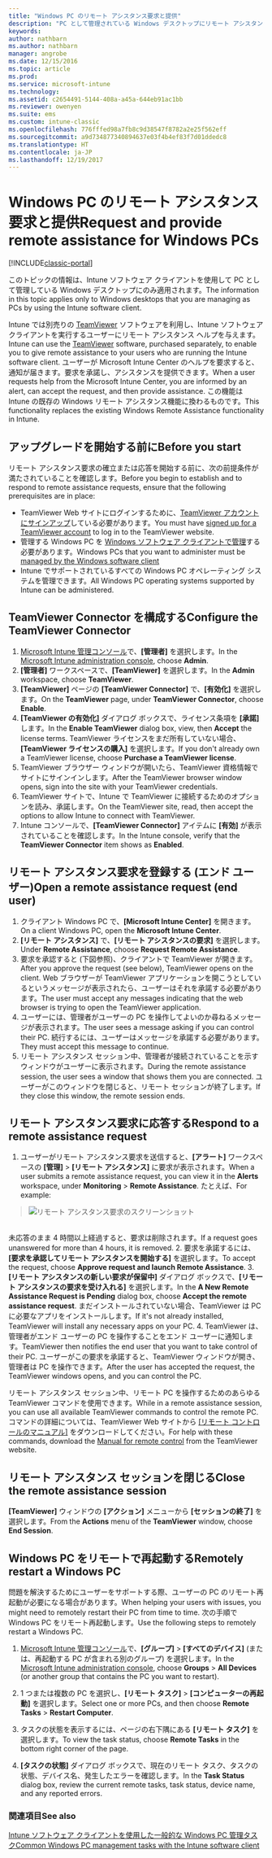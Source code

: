 ```yaml
---
title: "Windows PC のリモート アシスタンス要求と提供"
description: "PC として管理されている Windows デスクトップにリモート アシスタントを提供し、PC をリモートで起動するためにエンドユーザーまたは IT 監理者が行う手順について説明します。"
keywords: 
author: nathbarn
ms.author: nathbarn
manager: angrobe
ms.date: 12/15/2016
ms.topic: article
ms.prod: 
ms.service: microsoft-intune
ms.technology: 
ms.assetid: c2654491-5144-408a-a45a-644eb91ac1bb
ms.reviewer: owenyen
ms.suite: ems
ms.custom: intune-classic
ms.openlocfilehash: 776fffed98a7fb8c9d38547f8782a2e25f562eff
ms.sourcegitcommit: a9d734877340894637e03f4b4ef83f7d01ddedc8
ms.translationtype: HT
ms.contentlocale: ja-JP
ms.lasthandoff: 12/19/2017
---
```

# <a name="request-and-provide-remote-assistance-for-windows-pcs"></a><span data-ttu-id="3f700-103">Windows PC のリモート アシスタンス要求と提供</span><span class="sxs-lookup"><span data-stu-id="3f700-103">Request and provide remote assistance for Windows PCs</span></span>

[!INCLUDE[classic-portal](../includes/classic-portal.md)]


<span data-ttu-id="3f700-104">このトピックの情報は、Intune ソフトウェア クライアントを使用して PC として管理している Windows デスクトップにのみ適用されます。</span><span class="sxs-lookup"><span data-stu-id="3f700-104">The information in this topic applies only to Windows desktops that you are managing as PCs by using the Intune software client.</span></span>

<span data-ttu-id="3f700-105">Intune では別売りの [TeamViewer](https://www.teamviewer.com) ソフトウェアを利用し、Intune ソフトウェア クライアントを実行するユーザーにリモート アシスタンス ヘルプを与えます。</span><span class="sxs-lookup"><span data-stu-id="3f700-105">Intune can use the [TeamViewer](https://www.teamviewer.com) software, purchased separately, to enable you to give remote assistance to your users who are running the Intune software client.</span></span> <span data-ttu-id="3f700-106">ユーザーが Microsoft Intune Center のヘルプを要求すると、通知が届きます。要求を承諾し、アシスタンスを提供できます。</span><span class="sxs-lookup"><span data-stu-id="3f700-106">When a user requests help from the Microsoft Intune Center, you are informed by an alert, can accept the request, and then provide assistance.</span></span> <span data-ttu-id="3f700-107">この機能は Intune の既存の Windows リモート アシスタンス機能に換わるものです。</span><span class="sxs-lookup"><span data-stu-id="3f700-107">This functionality replaces the existing Windows Remote Assistance functionality in Intune.</span></span>


## <a name="before-you-start"></a><span data-ttu-id="3f700-108">アップグレードを開始する前に</span><span class="sxs-lookup"><span data-stu-id="3f700-108">Before you start</span></span>

<span data-ttu-id="3f700-109">リモート アシスタンス要求の確立または応答を開始する前に、次の前提条件が満たされていることを確認します。</span><span class="sxs-lookup"><span data-stu-id="3f700-109">Before you begin to establish and to respond to remote assistance requests, ensure that the following prerequisites are in place:</span></span>

- <span data-ttu-id="3f700-110">TeamViewer Web サイトにログインするために、[TeamViewer アカウントにサインアップ](https://login.teamviewer.com/LogOn#register)している必要があります。</span><span class="sxs-lookup"><span data-stu-id="3f700-110">You must have [signed up for a TeamViewer account](https://login.teamviewer.com/LogOn#register) to log in to the TeamViewer website.</span></span>
- <span data-ttu-id="3f700-111">管理する Windows PC を [Windows ソフトウェア クライアントで管理](manage-windows-pcs-with-microsoft-intune.md)する必要があります。</span><span class="sxs-lookup"><span data-stu-id="3f700-111">Windows PCs that you want to administer must be [managed by the Windows software client](manage-windows-pcs-with-microsoft-intune.md)</span></span>
- <span data-ttu-id="3f700-112">Intune でサポートされているすべての Windows PC オペレーティング システムを管理できます。</span><span class="sxs-lookup"><span data-stu-id="3f700-112">All Windows PC operating systems supported by Intune can be administered.</span></span>

## <a name="configure-the-teamviewer-connector"></a><span data-ttu-id="3f700-113">TeamViewer Connector を構成する</span><span class="sxs-lookup"><span data-stu-id="3f700-113">Configure the TeamViewer Connector</span></span>

1. <span data-ttu-id="3f700-114">[Microsoft Intune 管理コンソール](https://manage.microsoft.com)で、**[管理者]** を選択します。</span><span class="sxs-lookup"><span data-stu-id="3f700-114">In the [Microsoft Intune administration console](https://manage.microsoft.com), choose **Admin**.</span></span>
2. <span data-ttu-id="3f700-115">**[管理者]** ワークスペースで、**[TeamViewer]** を選択します。</span><span class="sxs-lookup"><span data-stu-id="3f700-115">In the **Admin** workspace, choose **TeamViewer**.</span></span>
3. <span data-ttu-id="3f700-116">**[TeamViewer]** ページの **[TeamViewer Connector]** で、**[有効化]** を選択します。</span><span class="sxs-lookup"><span data-stu-id="3f700-116">On the **TeamViewer** page, under **TeamViewer Connector**, choose **Enable**.</span></span>
4. <span data-ttu-id="3f700-117">**[TeamViewer の有効化]** ダイアログ ボックスで、ライセンス条項を **[承諾]** します。</span><span class="sxs-lookup"><span data-stu-id="3f700-117">In the **Enable TeamViewer** dialog box, view, then **Accept** the license terms.</span></span> <span data-ttu-id="3f700-118">TeamViewer ライセンスをまだ所有していない場合、**[TeamViewer ライセンスの購入]** を選択します。</span><span class="sxs-lookup"><span data-stu-id="3f700-118">If you don't already own a TeamViewer license, choose **Purchase a TeamViewer license**.</span></span>
5. <span data-ttu-id="3f700-119">TeamViewer ブラウザー ウィンドウが開いたら、TeamViewer 資格情報でサイトにサインインします。</span><span class="sxs-lookup"><span data-stu-id="3f700-119">After the TeamViewer browser window opens, sign into the site with your TeamViewer credentials.</span></span>
6. <span data-ttu-id="3f700-120">TeamViewer サイトで、Intune で TeamViewer に接続するためのオプションを読み、承諾します。</span><span class="sxs-lookup"><span data-stu-id="3f700-120">On the TeamViewer site, read, then accept the options to allow Intune to connect with TeamViewer.</span></span>
7. <span data-ttu-id="3f700-121">Intune コンソールで、**[TeamViewer Connector]** アイテムに **[有効]** が表示されていることを確認します。</span><span class="sxs-lookup"><span data-stu-id="3f700-121">In the Intune console, verify that the **TeamViewer Connector** item shows as **Enabled**.</span></span>


## <a name="open-a-remote-assistance-request-end-user"></a><span data-ttu-id="3f700-122">リモート アシスタンス要求を登録する (エンド ユーザー)</span><span class="sxs-lookup"><span data-stu-id="3f700-122">Open a remote assistance request (end user)</span></span>

1. <span data-ttu-id="3f700-123">クライアント Windows PC で、**[Microsoft Intune Center]** を開きます。</span><span class="sxs-lookup"><span data-stu-id="3f700-123">On a client Windows PC, open the **Microsoft Intune Center**.</span></span>
2. <span data-ttu-id="3f700-124">**[リモート アシスタンス]** で、**[リモート アシスタンスの要求]** を選択します。</span><span class="sxs-lookup"><span data-stu-id="3f700-124">Under **Remote Assistance**, choose **Request Remote Assistance**.</span></span>
3. <span data-ttu-id="3f700-125">要求を承認すると (下図参照)、クライアントで TeamViewer が開きます。</span><span class="sxs-lookup"><span data-stu-id="3f700-125">After you approve the request (see below), TeamViewer opens on the client.</span></span> <span data-ttu-id="3f700-126">Web ブラウザーが TeamViewer アプリケーションを開こうとしているというメッセージが表示されたら、ユーザーはそれを承諾する必要があります。</span><span class="sxs-lookup"><span data-stu-id="3f700-126">The user must accept any messages indicating that the web browser is trying to open the TeamViewer application.</span></span>
4. <span data-ttu-id="3f700-127">ユーザーには、管理者がユーザーの PC を操作してよいのか尋ねるメッセージが表示されます。</span><span class="sxs-lookup"><span data-stu-id="3f700-127">The user sees a message asking if you can control their PC.</span></span> <span data-ttu-id="3f700-128">続行するには、ユーザーはメッセージを承諾する必要があります。</span><span class="sxs-lookup"><span data-stu-id="3f700-128">They must accept this message to continue.</span></span>
5. <span data-ttu-id="3f700-129">リモート アシスタンス セッション中、管理者が接続されていることを示すウィンドウがユーザーに表示されます。</span><span class="sxs-lookup"><span data-stu-id="3f700-129">During the remote assistance session, the user sees a window that shows them you are connected.</span></span> <span data-ttu-id="3f700-130">ユーザーがこのウィンドウを閉じると、リモート セッションが終了します。</span><span class="sxs-lookup"><span data-stu-id="3f700-130">If they close this window, the remote session ends.</span></span>

## <a name="respond-to-a-remote-assistance-request"></a><span data-ttu-id="3f700-131">リモート アシスタンス要求に応答する</span><span class="sxs-lookup"><span data-stu-id="3f700-131">Respond to a remote assistance request</span></span>

1. <span data-ttu-id="3f700-132">ユーザーがリモート アシスタンス要求を送信すると、**[アラート]** ワークスペースの **[管理]**  >  **[リモート アシスタンス]** に要求が表示されます。</span><span class="sxs-lookup"><span data-stu-id="3f700-132">When a user submits a remote assistance request, you can view it in the **Alerts** workspace, under **Monitoring** > **Remote Assistance**.</span></span> <span data-ttu-id="3f700-133">たとえば、</span><span class="sxs-lookup"><span data-stu-id="3f700-133">For example:</span></span>
> ![リモート アシスタンス要求のスクリーンショット](./media/team-viewer.png)

<br><span data-ttu-id="3f700-135">未応答のまま 4 時間以上経過すると、要求は削除されます。</span><span class="sxs-lookup"><span data-stu-id="3f700-135">If a request goes unanswered for more than 4 hours, it is removed.</span></span>
2. <span data-ttu-id="3f700-136">要求を承諾するには、**[要求を承認してリモート アシスタンスを開始する]** を選択します。</span><span class="sxs-lookup"><span data-stu-id="3f700-136">To accept the request, choose **Approve request and launch Remote Assistance**.</span></span>
3. <span data-ttu-id="3f700-137">**[リモート アシスタンスの新しい要求が保留中]** ダイアログ ボックスで、**[リモート アシスタンスの要求を受け入れる]** を選択します。</span><span class="sxs-lookup"><span data-stu-id="3f700-137">In the **A New Remote Assistance Request is Pending** dialog box, choose **Accept the remote assistance request**.</span></span> <span data-ttu-id="3f700-138">まだインストールされていない場合、TeamViewer は PC に必要なアプリをインストールします。</span><span class="sxs-lookup"><span data-stu-id="3f700-138">If it's not already installed, TeamViewer will install any necessary apps on your PC.</span></span>
4. <span data-ttu-id="3f700-139">TeamViewer は、管理者がエンド ユーザーの PC を操作することをエンド ユーザーに通知します。</span><span class="sxs-lookup"><span data-stu-id="3f700-139">TeamViewer then notifies the end user that you want to take control of their PC.</span></span> <span data-ttu-id="3f700-140">ユーザーがこの要求を承諾すると、TeamViewer ウィンドウが開き、管理者は PC を操作できます。</span><span class="sxs-lookup"><span data-stu-id="3f700-140">After the user has accepted the request, the TeamViewer windows opens, and you can control the PC.</span></span>

<span data-ttu-id="3f700-141">リモート アシスタンス セッション中、リモート PC を操作するためのあらゆる TeamViewer コマンドを使用できます。</span><span class="sxs-lookup"><span data-stu-id="3f700-141">While in a remote assistance session, you can use all available TeamViewer commands to control the remote PC.</span></span> <span data-ttu-id="3f700-142">コマンドの詳細については、TeamViewer Web サイトから [[リモート コントロールのマニュアル]](http://www.teamviewer.com/en/support/documents/) をダウンロードしてください。</span><span class="sxs-lookup"><span data-stu-id="3f700-142">For help with these commands, download the [Manual for remote control](http://www.teamviewer.com/en/support/documents/) from the TeamViewer website.</span></span>

## <a name="close-the-remote-assistance-session"></a><span data-ttu-id="3f700-143">リモート アシスタンス セッションを閉じる</span><span class="sxs-lookup"><span data-stu-id="3f700-143">Close the remote assistance session</span></span>

<span data-ttu-id="3f700-144">**[TeamViewer]** ウィンドウの **[アクション]** メニューから **[セッションの終了]** を選択します。</span><span class="sxs-lookup"><span data-stu-id="3f700-144">From the **Actions** menu of the **TeamViewer** window, choose **End Session**.</span></span>

## <a name="remotely-restart-a-windows-pc"></a><span data-ttu-id="3f700-145">Windows PC をリモートで再起動する</span><span class="sxs-lookup"><span data-stu-id="3f700-145">Remotely restart a Windows PC</span></span>
<span data-ttu-id="3f700-146">問題を解決するためにユーザーをサポートする際、ユーザーの PC のリモート再起動が必要になる場合があります。</span><span class="sxs-lookup"><span data-stu-id="3f700-146">When helping your users with issues, you might need to remotely restart their PC from time to time.</span></span> <span data-ttu-id="3f700-147">次の手順で Windows PC をリモート再起動します。</span><span class="sxs-lookup"><span data-stu-id="3f700-147">Use the following steps to remotely restart a Windows PC.</span></span>

1.  <span data-ttu-id="3f700-148">[Microsoft Intune 管理コンソール](https://manage.microsoft.com/)で、**[グループ]** &gt; **[すべてのデバイス]** (または、再起動する PC が含まれる別のグループ) を選択します。</span><span class="sxs-lookup"><span data-stu-id="3f700-148">In the [Microsoft Intune administration console](https://manage.microsoft.com/), choose **Groups** &gt; **All Devices** (or another group that contains the PC you want to restart).</span></span>

2.  <span data-ttu-id="3f700-149">1 つまたは複数の PC を選択し、**[リモート タスク]** &gt; **[コンピューターの再起動]** を選択します。</span><span class="sxs-lookup"><span data-stu-id="3f700-149">Select one or more PCs, and then choose **Remote Tasks** &gt; **Restart Computer**.</span></span>

3.  <span data-ttu-id="3f700-150">タスクの状態を表示するには、ページの右下隅にある **[リモート タスク]** を選択します。</span><span class="sxs-lookup"><span data-stu-id="3f700-150">To view the task status, choose **Remote Tasks** in the bottom right corner of the page.</span></span>

4.  <span data-ttu-id="3f700-151">**[タスクの状態]** ダイアログ ボックスで、現在のリモート タスク、タスクの状態、デバイス名、発生したエラーを確認します。</span><span class="sxs-lookup"><span data-stu-id="3f700-151">In the **Task Status** dialog box, review the current remote tasks, task status, device name, and any reported errors.</span></span>

### <a name="see-also"></a><span data-ttu-id="3f700-152">関連項目</span><span class="sxs-lookup"><span data-stu-id="3f700-152">See also</span></span>

[<span data-ttu-id="3f700-153">Intune ソフトウェア クライアントを使用した一般的な Windows PC 管理タスク</span><span class="sxs-lookup"><span data-stu-id="3f700-153">Common Windows PC management tasks with the Intune software client</span></span>](common-windows-pc-management-tasks-with-the-microsoft-intune-computer-client.md)